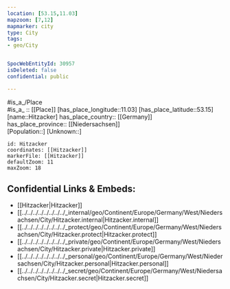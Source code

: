 ```yaml
---
location: [53.15,11.03] 
mapzoom: [7,12] 
mapmarker: city 
type: City
tags:
- geo/City


SpocWebEntityId: 30957
isDeleted: false
confidential: public

---
```

#is_a_/Place  
#is_a_ :: [[Place]] 
[has_place_longitude::11.03] 
[has_place_latitude::53.15] 
[name::Hitzacker] 
has_place_country:: [[Germany]]  
has_place_province:: [[Niedersachsen]]  
[Population::] 
[Unknown::] 


```leaflet
id: Hitzacker
coordinates: [[Hitzacker]] 
markerFile: [[Hitzacker]] 
defaultZoom: 11 
maxZoom: 18
```


## Confidential Links & Embeds: 
- [[Hitzacker|Hitzacker]]  
- [[../../../../../../../../_internal/geo/Continent/Europe/Germany/West/Niedersachsen/City/Hitzacker.internal|Hitzacker.internal]] 
- [[../../../../../../../../_protect/geo/Continent/Europe/Germany/West/Niedersachsen/City/Hitzacker.protect|Hitzacker.protect]] 
- [[../../../../../../../../_private/geo/Continent/Europe/Germany/West/Niedersachsen/City/Hitzacker.private|Hitzacker.private]] 
- [[../../../../../../../../_personal/geo/Continent/Europe/Germany/West/Niedersachsen/City/Hitzacker.personal|Hitzacker.personal]] 
- [[../../../../../../../../_secret/geo/Continent/Europe/Germany/West/Niedersachsen/City/Hitzacker.secret|Hitzacker.secret]] 
